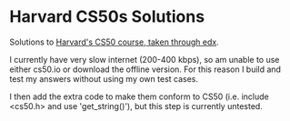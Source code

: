 # Harvard CS50s Solutions
Solutions to [Harvard's CS50 course, taken through edx](https://www.edx.org/course/introduction-computer-science-harvardx-cs50x).

I currently have very slow internet (200-400 kbps), so am unable to use either cs50.io or download the offline version. For this reason I build and test my answers without using my own test cases. 

I then add the extra code to make them conform to CS50 (i.e. include <cs50.h> and use 'get_string()'), but this step is currently untested.

